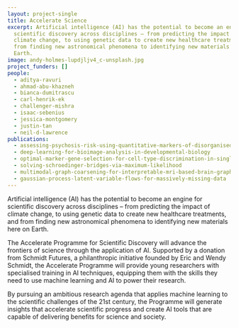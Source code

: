 ```yaml
---
layout: project-single
title: Accelerate Science
excerpt: Artificial intelligence (AI) has the potential to become an engine for
  scientific discovery across disciplines – from predicting the impact of
  climate change, to using genetic data to create new healthcare treatments, and
  from finding new astronomical phenomena to identifying new materials here on
  Earth.
image: andy-holmes-lupdjljv4_c-unsplash.jpg
project_funders: []
people:
  - aditya-ravuri
  - ahmad-abu-khazneh
  - bianca-dumitrascu
  - carl-henrik-ek
  - challenger-mishra
  - isaac-sebenius
  - jessica-montgomery
  - justin-tan
  - neil-d-lawrence
publications:
  - assessing-psychosis-risk-using-quantitative-markers-of-disorganised-speech
  - deep-learning-for-bioimage-analysis-in-developmental-biology
  - optimal-marker-gene-selection-for-cell-type-discrimination-in-single-cell-analyses
  - solving-schroedinger-bridges-via-maximum-likelihood
  - multimodal-graph-coarsening-for-interpretable-mri-based-brain-graph-neural-network
  - gaussian-process-latent-variable-flows-for-massively-missing-data
---
```

Artificial intelligence (AI) has the potential to become an engine for scientific discovery across disciplines – from predicting the impact of climate change, to using genetic data to create new healthcare treatments, and from finding new astronomical phenomena to identifying new materials here on Earth.

The Accelerate Programme for Scientific Discovery will advance the frontiers of science through the application of AI. Supported by a donation from Schmidt Futures, a philanthropic initiative founded by Eric and Wendy Schmidt, the Accelerate Programme will provide young researchers with specialised training in AI techniques, equipping them with the skills they need to use machine learning and AI to power their research.

By pursuing an ambitious research agenda that applies machine learning to the scientific challenges of the 21st century, the Programme will generate insights that accelerate scientific progress and create AI tools that are capable of delivering benefits for science and society.
